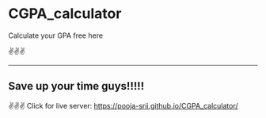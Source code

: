 # CGPA_calculator
Calculate your GPA free here

✌️✌️✌️

--------
Save up your time guys!!!!!
-------

✌️✌️✌️
Click for live server:
 https://pooja-srii.github.io/CGPA_calculator/
 
